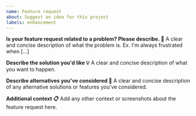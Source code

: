 ```yaml
---
name: Feature request
about: Suggest an idea for this project
labels: enhancement
---
```


**Is your feature request related to a problem? Please describe. 🐛**
A clear and concise description of what the problem is. Ex. I'm always frustrated when [...]

**Describe the solution you'd like 💡**
A clear and concise description of what you want to happen.

**Describe alternatives you've considered 🔄**
A clear and concise description of any alternative solutions or features you've considered.

**Additional context 📋**
Add any other context or screenshots about the feature request here.